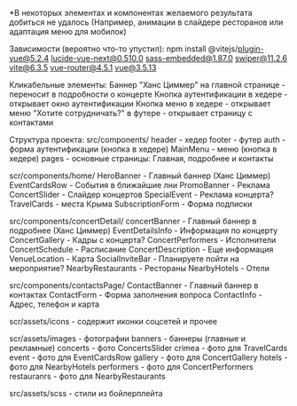 *В некоторых элементах и компонентах желаемого результата добиться не удалось (Например, анимации в слайдере ресторанов или адаптация меню для мобилок)

Зависимости (вероятно что-то упустил):
npm install @vitejs/plugin-vue@5.2.4 lucide-vue-next@0.510.0 sass-embedded@1.87.0 swiper@11.2.6 vite@6.3.5 vue-router@4.5.1 vue@3.5.13

Кликабельные элементы:
Баннер "Ханс Циммер" на главной странице - переносит в подробности о концерте
Кнопка аутентификации в хедере - открывает окно аутентификации
Кнопка меню в хедере - открывает меню
"Хотите сотрудничать?" в футере - открывает страницу с контактами

Структура проекта:
src/components/
  header - хедер
  footer - футер
  auth - форма аутентификации (кнопка в хедере)
  MainMenu - меню (кнопка в хедере)
  pages - основные страницы: Главная, подробнее и контакты

scr/components/home/
  HeroBanner - Главный баннер (Ханс Циммер)
  EventCardsRow - События в ближайшие лни
  PromoBanner - Реклама
  ConcertSlider - Слайдер концертов
  SpecialEvent - Реклама концерта?
  TravelCards - места Крыма
  SubscriptionForm - Форма подписки

src/components/concertDetail/
  concertBanner - Главный баннер в подробнее (Ханс Циммер)
  EventDetailsInfo - Информация по концерту
  ConcertGallery - Кадры с концерта?
  ConcertPerformers - Исполнители
  ConcertSchedule - Расписание
  ConcertDescription - Еще информация
  VenueLocation - Карта
  SocialInviteBar - Планируете пойти на мероприятие?
  NearbyRestaurants - Рестораны
  NearbyHotels - Отели

src/components/contactsPage/
  ContactBanner - Главный баннер в контактах
  ContactForm - Форма заполнения вопроса
  ContactInfo - Адрес, телефон и карта

scr/assets/icons - содержит иконки соцсетей и прочее

scr/assets/images - фотографии
  banners - баннеры (главные и рекламные)
  concerts - фото ConcertsSlider
  crimea - фото для TravelCards
  event - фото для EventCardsRow
  gallery - фото для ConcertGallery
  hotels - фото для NearbyHotels
  performers - фото для ConcertPerformers
  restauranrs - фото для NearbyRestaurants

src/assets/scss - стили из бойлерплейта
  
